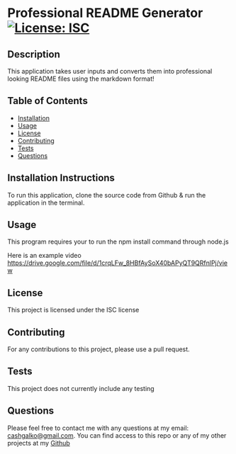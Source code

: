 # Professional README Generator [![License: ISC](https://img.shields.io/badge/License-ISC-blue.svg)](https://opensource.org/licenses/ISC)
## Description
This application takes user inputs and converts them into professional looking README files using the markdown format!
## Table of Contents
* [Installation](#installation)
* [Usage](#usage)
* [License](#license)
* [Contributing](#contributing)
* [Tests](#tests)
* [Questions](#questions)
## Installation Instructions
 To run this application, clone the source code from Github & run the application in the terminal.
 ## Usage
This program requires your to run the npm install command through node.js

Here is an example video https://drive.google.com/file/d/1crqLFw_8HBfAySoX40bAPyQT9QRfnlPj/view
## License
 This project is licensed under the ISC license
## Contributing
For any contributions to this project, please use a pull request.
## Tests
This project does not currently include any testing
## Questions
Please feel free to contact me with any questions at my email: cashgalko@gmail.com. You can find access to this repo or any of my other projects at my [Github](https://github.com/CashGalko) 